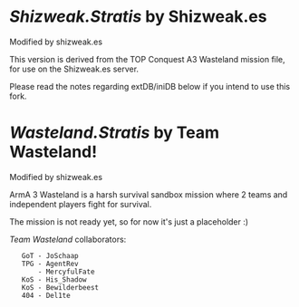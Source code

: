 *Shizweak.Stratis* by Shizweak.es
===================
Modified by shizweak.es

This version is derived from the TOP Conquest A3 Wasteland mission file, for use on the Shizweak.es server.

Please read the notes regarding extDB/iniDB below if you intend to use this fork.


*Wasteland.Stratis* by Team Wasteland!
===================
Modified by shizweak.es

ArmA 3 Wasteland is a harsh survival sandbox mission where 2 teams and independent players fight for survival.

The mission is not ready yet, so for now it's just a placeholder :)

*Team Wasteland* collaborators:

       GoT - JoSchaap
       TPG - AgentRev
           - MercyfulFate
       KoS - His_Shadow
       KoS - Bewilderbeest
       404 - Del1te

